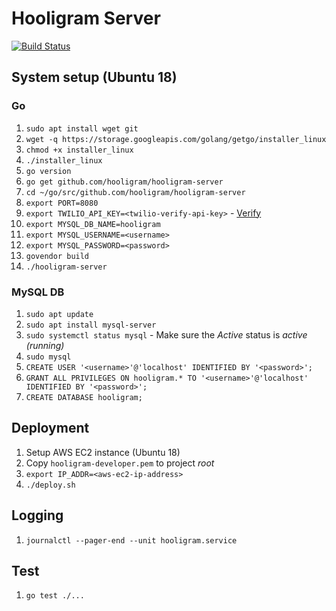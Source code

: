 # Hooligram Server

[![Build Status](https://travis-ci.com/hooligram/hooligram-server.svg?branch=develop)](https://travis-ci.com/hooligram/hooligram-server)

## System setup (Ubuntu 18)

### Go

1. `sudo apt install wget git`
2. `wget -q https://storage.googleapis.com/golang/getgo/installer_linux`
3. `chmod +x installer_linux`
4. `./installer_linux`
5. `go version`
6. `go get github.com/hooligram/hooligram-server`
7. `cd ~/go/src/github.com/hooligram/hooligram-server`
8. `export PORT=8080`
9. `export TWILIO_API_KEY=<twilio-verify-api-key>` - [Verify](https://www.twilio.com/verify)
10. `export MYSQL_DB_NAME=hooligram`
11. `export MYSQL_USERNAME=<username>`
12. `export MYSQL_PASSWORD=<password>`
13. `govendor build`
14. `./hooligram-server`

### MySQL DB

1. `sudo apt update`
2. `sudo apt install mysql-server`
3. `sudo systemctl status mysql` - Make sure the *Active* status is *active (running)*
4. `sudo mysql`
5. `CREATE USER '<username>'@'localhost' IDENTIFIED BY '<password>';`
6. `GRANT ALL PRIVILEGES ON hooligram.* TO '<username>'@'localhost' IDENTIFIED BY '<password>';`
7. `CREATE DATABASE hooligram;`

## Deployment

1. Setup AWS EC2 instance (Ubuntu 18)
2. Copy `hooligram-developer.pem` to project *root*
3. `export IP_ADDR=<aws-ec2-ip-address>`
4. `./deploy.sh`

## Logging

1. `journalctl --pager-end --unit hooligram.service`

## Test

1. `go test ./...`
